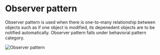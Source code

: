 # Observer pattern

Observer pattern is used when there is one-to-many relationship between objects such as if one object is modified, its depenedent objects are to be notified automatically. Observer pattern falls under behavioral pattern category.

![Observer pattern](https://howtodoinjava.com/wp-content/uploads/2019/01/observer-pattern.png)
